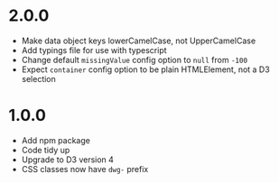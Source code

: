 # 2.0.0

- Make data object keys lowerCamelCase, not UpperCamelCase
- Add typings file for use with typescript
- Change default `missingValue` config option to `null` from `-100`
- Expect `container` config option to be plain HTMLElement, not a D3 selection

# 1.0.0

- Add npm package
- Code tidy up
- Upgrade to D3 version 4
- CSS classes now have `dwg-` prefix